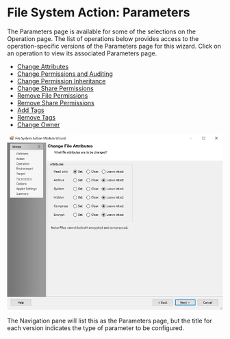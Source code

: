 # File System Action: Parameters

The Parameters page is available for some of the selections on the Operation page. The list of
operations below provides access to the operation-specific versions of the Parameters page for this
wizard. Click on an operation to view its associated Parameters page.

- [Change Attributes](parameters/changeattributes.md)
- [Change Permissions and Auditing](parameters/changepermissionsauditing.md)
- [Change Permission Inheritance](parameters/changepermissioninheritance.md)
- [Change Share Permissions](parameters/changesharepermissions.md)
- [Remove File Permissions](parameters/removefilepermissions.md)
- [Remove Share Permissions](parameters/removesharepermissions.md)
- [Add Tags](parameters/addtags.md)
- [Remove Tags](parameters/removetags.md)
- [Change Owner](parameters/changeowner.md)

![File System Action Module Wizard Change File Attributes Parameters page](../../../../../../static/img/product_docs/accessanalyzer/enterpriseauditor/admin/action/filesystem/changeattributes.webp)

The Navigation pane will list this as the Parameters page, but the title for each version indicates
the type of parameter to be configured.
